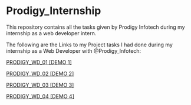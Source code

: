# Prodigy_Internship
This repository contains all the tasks given by Prodigy Infotech during my internship as a web developer intern.

The following are the Links to my Project tasks I had done during my internship as a Web Developer with @Prodigy_Infotech:

[PRODIGY_WD_01 [DEMO 1]](https://F-Mariyam.github.io/Prodigy_Internship/PRODIGY_WD_01)

[PRODIGY_WD_02 [DEMO 2]](https://F-Mariyam.github.io/Prodigy_Internship/PRODIGY_WD_02)

[PRODIGY_WD_03 [DEMO 3]](https://F-Mariyam.github.io/Prodigy_Internship/PRODIGY_WD_03)

[PRODIGY_WD_04 [DEMO 4]](https://F-Mariyam.github.io/Prodigy_Internship/PRODIGY_WD_04)
